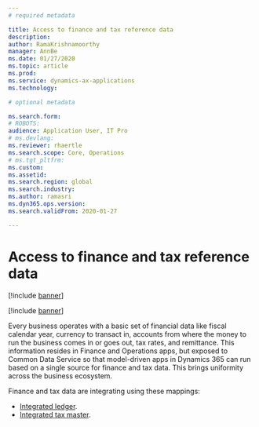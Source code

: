 ```yaml
---
# required metadata

title: Access to finance and tax reference data
description: 
author: RamaKrishnamoorthy
manager: AnnBe
ms.date: 01/27/2020
ms.topic: article
ms.prod: 
ms.service: dynamics-ax-applications
ms.technology: 

# optional metadata

ms.search.form: 
# ROBOTS: 
audience: Application User, IT Pro
# ms.devlang: 
ms.reviewer: rhaertle
ms.search.scope: Core, Operations
# ms.tgt_pltfrm: 
ms.custom: 
ms.assetid: 
ms.search.region: global
ms.search.industry: 
ms.author: ramasri
ms.dyn365.ops.version: 
ms.search.validFrom: 2020-01-27

---
```


# Access to finance and tax reference data

[!include [banner](../../includes/banner.md)]

[!include [banner](../../includes/preview-banner.md)]

Every business operates with a basic set of financial data like fiscal calendar year, currency to transact in, accounts from where the money to run the business comes in or goes out, tax rates, and remittance. This information resides in Finance and Operations apps,
but exposed to Common Data Service so that model-driven apps in Dynamics 365 can run based on a single source for finance and tax data. This brings uniformity across the business ecosystem. 

Finance and tax data are integrating using these mappings:
+ [Integrated ledger](ledger-mapping.md).
+ [Integrated tax master](tax-mapping.md).

